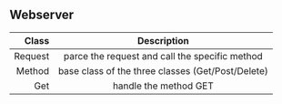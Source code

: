 ## Webserver

|Class|Description|
|-:|:-:|
|Request|parce the request and call the specific method|
|Method|base class of the three classes (Get/Post/Delete)|
|Get|handle the method GET|
